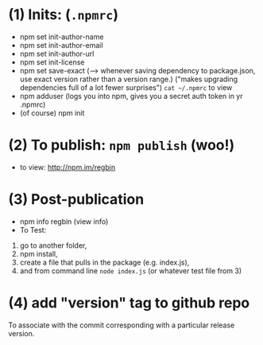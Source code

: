 # (1) Inits: (`.npmrc`)
- npm set init-author-name
- npm set init-author-email
- npm set init-author-url
- npm set init-license
- npm set save-exact
(--> whenever saving dependency to package.json, use exact version rather than a version range.)
("makes upgrading dependencies full of a lot fewer surprises")
`cat ~/.npmrc` to view
- npm adduser  (logs you into npm, gives you a secret auth token in yr .npmrc)
- (of course) npm init

# (2) To publish: `npm publish` (woo!)
- to view: http://npm.im/regbin

# (3) Post-publication
- npm info regbin  (view info)
- To Test:
1. go to another folder,
2. npm install,
3. create a file that pulls in the package (e.g. index.js),
4. and from command line `node index.js` (or whatever test file from 3)


# (4) add "version" tag to github repo
To associate with the commit corresponding with a particular release version.
